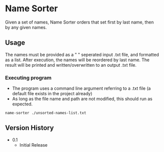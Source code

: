 # Name Sorter

Given a set of names, Name Sorter orders that set first by last name, then by any given names. 

## Usage

The names must be provided as a " " seperated input .txt file, and formatted as a list.
After execution, the names will be reordered by last name. The result will be printed and written/overwritten to an output .txt file.

### Executing program

* The program uses a command line argument referring to a .txt file (a default file exists in the project already)
* As long as the file name and path are not modified, this should run as expected.
```
name-sorter ./unsorted-names-list.txt
```

## Version History
* 0.1
    * Initial Release
